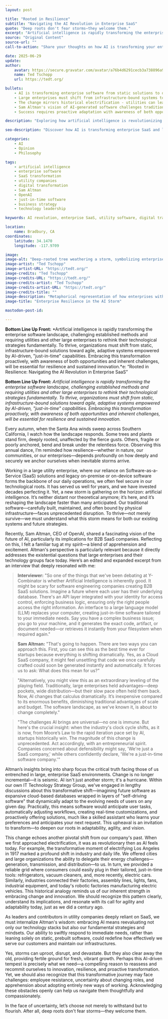 ```yaml
---
layout: post

title: "Rooted in Resilience"
subtitle: "Navigating the AI Revolution in Enterprise SaaS"
quote: "Deep roots don't fear storms—they welcome them."
excerpt: "Artificial intelligence is rapidly transforming the enterprise software landscape, challenging established methods and requiring utilities and other large enterprises to rethink their technological strategies fundamentally."
source: "Original Content"
source-url: ""
call-to-action: "Share your thoughts on how AI is transforming your enterprise software strategies"

date: 2025-06-29
update:
author:
    avatar: https://secure.gravatar.com/avatar/a76b4d6291cecb3a738896a971bfb903?s=512&d=mp&r=g
    name: Ted Tschopp
    url: https://tedt.org/

bullets:
    - AI is transforming enterprise software from static solutions to dynamic, just-in-time capabilities
    - Large enterprises must shift from infrastructure-bound systems to agile, adaptive platforms
    - The change mirrors historical electrification - utilities can lead by embracing transformation
    - Sam Altman's vision of AI-generated software challenges traditional SaaS business models
    - Success requires proactive adaptation with awareness of both opportunities and challenges

description: "Exploring how artificial intelligence is revolutionizing enterprise SaaS and what utilities and large organizations must do to thrive in this new landscape of just-in-time software solutions."

seo-description: "Discover how AI is transforming enterprise SaaS and learn strategies for utilities and large enterprises to navigate the shift from static software to dynamic, AI-driven solutions."

categories: 
    - AI
    - Opinion
    - Philosophy

tags: 
    - artificial intelligence
    - enterprise software
    - SaaS transformation
    - utility companies
    - digital transformation
    - Sam Altman
    - OpenAI
    - just-in-time software
    - business strategy
    - technology leadership

keywords: AI revolution, enterprise SaaS, utility software, digital transformation, artificial intelligence strategy, just-in-time software, Sam Altman, OpenAI, enterprise technology, business resilience

location:
    name: Bradbury, CA
coordinates:
    latitude: 34.1470
    longitude: -117.9709

image: 
image-alt: "Deep-rooted tree weathering a storm, symbolizing enterprise resilience during AI transformation"
image-artist: "Ted Tschopp"
image-artist-URL: "https://tedt.org/"
image-credits: "Ted Tschopp"
image-credits-URL: "https://tedt.org/"
image-credits-artist: "Ted Tschopp"
image-credits-artist-URL: "https://tedt.org/"
image-credits-title: ""
image-description: "Metaphorical representation of how enterprises with deep roots can weather the storm of AI transformation"
image-title: "Enterprise Resilience in the AI Storm"

mastodon-post-id: 

---
```


**Bottom Line Up Front:**
*Artificial intelligence is rapidly transforming the enterprise software landscape, challenging established methods and requiring utilities and other large enterprises to rethink their technological strategies fundamentally. To thrive, organizations must shift from static, infrastructure-bound solutions toward agile, adaptive systems empowered by AI-driven, "just-in-time" capabilities. Embracing this transformation proactively, with awareness of both opportunities and inherent challenges, will be essential for resilience and sustained innovation.*e: “Rooted in Resilience: Navigating the AI Revolution in Enterprise SaaS”

**Bottom Line Up Front:**
*Artificial intelligence is rapidly transforming the enterprise software landscape, challenging established methods and requiring utilities and other large enterprises to rethink their technological strategies fundamentally. To thrive, organizations must shift from static, infrastructure-bound solutions toward agile, adaptive systems empowered by AI-driven, "just-in-time" capabilities. Embracing this transformation proactively, with awareness of both opportunities and inherent challenges, will be essential for resilience and sustained innovation.*

Every autumn, when the Santa Ana winds sweep across Southern California, I watch how the landscape responds. Some trees and plants stand firm, deeply rooted, unaffected by the fierce gusts. Others, fragile or poorly anchored, bend and break under the relentless force. Observing this annual dance, I’m reminded how resilience—whether in nature, our communities, or our enterprises—depends profoundly on how deeply and securely we anchor ourselves when inevitable storms arrive.

Working in a large utility enterprise, where our reliance on Software-as-a-Service (SaaS) solutions and legacy on-premise or on-device software forms the backbone of our daily operations, we often feel secure in our technological roots. It has served us well for years, and we have invested decades perfecting it. Yet, a new storm is gathering on the horizon: artificial intelligence. It’s neither distant nor theoretical anymore; it’s here, and it’s reshaping the landscape faster than many anticipated. Our traditional software—carefully built, maintained, and often bound by physical infrastructure—faces unprecedented disruption. To thrive—not merely survive—we must understand what this storm means for both our existing systems and future strategies.

Recently, Sam Altman, CEO of OpenAI, shared a fascinating vision of the future of AI, particularly its implications for B2B SaaS companies. Reflecting on this, I felt a familiar tug at my spirit—a blend of apprehension and excitement. Altman's perspective is particularly relevant because it directly addresses the existential questions that large enterprises and their technology groups face today. Here’s an edited and expanded excerpt from an interview that deeply resonated with me:

> **Interviewer:** "So one of the things that we've been debating at Y-Combinator is whether Artificial Intelligence is inherently good. It might be scary for software engineering companies creating B2B SaaS solutions. Imagine a future where each user has their underlying database. There's an API layer integrated with your identity for access control, enforcing business logic, ensuring only the right people access the right information. An interface to a large language model (LLM) replaces your computer, creating just-in-time software tailored to your immediate needs. Say you have a complex business issue; you go to your machine, and it generates the exact code, artifact, or document needed—or retrieves it instantly from your filesystem when required again."

> **Sam Altman:** "That's going to happen. There are two ways you can approach this. First, you can see this as the best time ever for startups because everything is shifting dramatically. Yes, as a Cloud SaaS company, it might feel unsettling that code we once carefully crafted could soon be generated instantly and automatically. It forces us to ask: What does this mean for us?"

> "Alternatively, you might view this as an extraordinary leveling of the playing field. Traditionally, large enterprises held advantages—deep pockets, wide distribution—but their slow pace often held them back. Now, AI changes that calculus dramatically. It’s inexpensive compared to its enormous benefits, diminishing traditional advantages of scale and budget. The software landscape, as we've known it, is about to change completely."

> "The challenges AI brings are universal—no one is immune. But here's the crucial insight: when the industry's clock cycle shifts, as it is now, from Moore’s Law to the rapid iteration pace set by AI, startups historically win. The magnitude of this change is unprecedented. Act accordingly, with an entrepreneurial spirit. Companies concerned about defensibility might say, 'We're just a SaaS company,' while others confidently declare, 'We're a just-in-time software company.'"

Altman’s insights bring into sharp focus the critical truth facing those of us entrenched in large, enterprise SaaS environments. Change is no longer incremental—it is seismic. AI isn't just another storm; it's a hurricane. Within our own IT Technology Strategy Group, we've engaged in lengthy discussions about this transformative shift—imagining future software as expansive cloud-based databases wrapped in layers of "self-driving software" that dynamically adapt to the evolving needs of users on any given day. Practically, this means software would anticipate user tasks, automatically adjusting workflows, creating real-time customizations, and proactively offering solutions, much like a skilled assistant who learns your preferences and anticipates your next request. This upheaval is an invitation to transform—to deepen our roots in adaptability, agility, and vision.

This change echoes another pivotal shift from our company's past. When we first approached electrification, it was as revolutionary then as AI feels today. For example, the transformative moment of electrifying Los Angeles in 1917 marked a profound shift in industry and daily life. We offered cities and large organizations the ability to delegate their energy challenges—generation, transmission, and distribution—to us. In turn, we provided a reliable grid where consumers could easily plug in their tailored, just-in-time tools: refrigerators, vacuum cleaners, and, more recently, electric cars. Similarly, industries connected their factories, assembly lines, lights, fans, industrial equipment, and today's robotic factories manufacturing electric vehicles. This historical analogy reminds us of our inherent strength in embracing change and innovation. We should recognize this pattern clearly, understand its implications, and resonate with its call for agility and adaptability today, just as we did a century ago.

As leaders and contributors in utility companies deeply reliant on SaaS, we must internalize Altman's wisdom: embracing AI means reevaluating not only our technology stacks but also our fundamental strategies and mindsets. Our ability to swiftly respond to immediate needs, rather than leaning solely on static, prebuilt software, could redefine how effectively we serve our customers and maintain our infrastructures.

Yes, storms can uproot, disrupt, and devastate. But they also clear away the old, providing fertile ground for fresh, vibrant growth. Perhaps this AI-driven tempest is precisely what we need—a compelling reason to reassess and recommit ourselves to innovation, resilience, and proactive transformation. Yet, we should also recognize that this transformative journey may face challenges: employee resistance, uncertainty about changing roles, and apprehension about adopting entirely new ways of working. Acknowledging these obstacles openly can help us navigate them thoughtfully and compassionately.

In the face of uncertainty, let’s choose not merely to withstand but to flourish. After all, deep roots don't fear storms—they welcome them.

